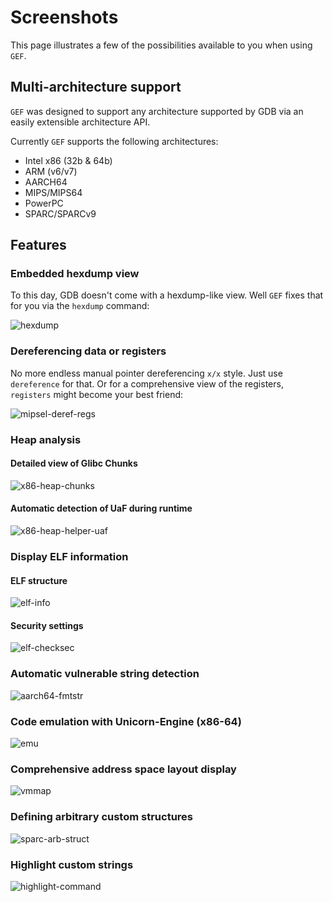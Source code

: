 # Screenshots

<!-- @import "[TOC]" {cmd="toc" depthFrom=1 depthTo=6 orderedList=false} -->

This page illustrates a few of the possibilities available to you when using `GEF`.

## Multi-architecture support

`GEF` was designed to support any architecture supported by GDB via an easily
extensible architecture API.

Currently `GEF` supports the following architectures:

- Intel x86 (32b & 64b)
- ARM (v6/v7)
- AARCH64
- MIPS/MIPS64
- PowerPC
- SPARC/SPARCv9

## Features

### Embedded hexdump view

To this day, GDB doesn't come with a hexdump-like view. Well `GEF` fixes that for you via the
`hexdump` command:

![hexdump](https://i.imgur.com/qt77lFQ.png)

### Dereferencing data or registers

No more endless manual pointer dereferencing `x/x` style. Just use `dereference` for that. Or for a
comprehensive view of the registers, `registers` might become your best friend:

![mipsel-deref-regs](https://i.imgur.com/f5ZaWDC.png)

### Heap analysis

#### Detailed view of Glibc Chunks

![x86-heap-chunks](https://i.imgur.com/zBSTUHb.png)

#### Automatic detection of UaF during runtime

![x86-heap-helper-uaf](https://i.imgur.com/NfV5Cu9.png)

### Display ELF information

#### ELF structure

![elf-info](https://i.imgur.com/AkWhJ3t.png)

#### Security settings

![elf-checksec](https://i.imgur.com/HXcwr2S.png)

### Automatic vulnerable string detection

![aarch64-fmtstr](https://i.imgur.com/iF4l1R5.png)

### Code emulation with Unicorn-Engine (x86-64)

![emu](https://i.imgur.com/n4Oy5D0.png)

### Comprehensive address space layout display

![vmmap](https://i.imgur.com/V9zMLUt.png)

### Defining arbitrary custom structures

![sparc-arb-struct](https://i.imgur.com/dEMUuP7.png)

### Highlight custom strings

![highlight-command](https://i.imgur.com/UwSPXrV.png)
